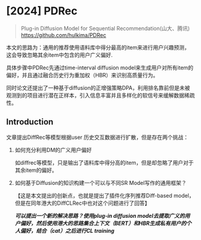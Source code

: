 # [2024] PDRec

> Plug-in Diffusion Model for Sequential Recommendation(山大、腾讯)
> https://github.com/hulkima/PDRec


本文的思路为：通用的推荐使用语料库中得分最高的item来进行用户兴趣预测，这会导致忽略其余item中包含的用户广义偏好.


具体步骤中PDRec先通过time-interval diffusion model来生成用户对所有item的偏好，并且通过融合历史行为重加权（HBR）来识别高质量行为。

同时论文还提出了一种基于diffusion的正增强策略DPA，利用排名靠前但是未被观测到的项目进行潜在正样本，引入信息丰富并且多样化的软信号来缓解数据稀疏性。


## Introduction

文章提出DiffRec等模型根据user 历史交互数据进行扩散，但是存在两个挑战：
1. 如何充分利用DM的广义用户偏好
   
   如diffrec等模型，只是输出了语料库中得分高的item，但是却忽略了用户对于其余item的偏好。

2. 如何基于Diffusion的知识构建一个可以与不同SR Model写作的通用框架？

    【这是本文提出的创新点，也就是提出了插件化序列推荐Diff-based model，但是在同年港大的DiffCLRec中也对这个问题进行了回答】

    ***可以提出一个新的解决思路？使用plug-in diffusion model去提取广义的用户偏好，然后使用港大的思路集合上下文（BERT）和HBR生成私有用户的个人偏好，结合（cat）之后进行CL training***


